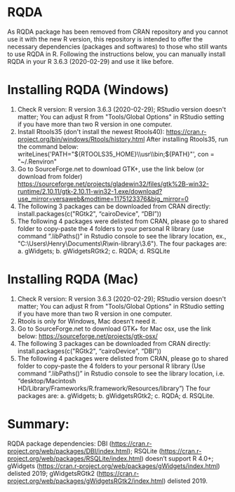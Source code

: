 # RQDA
As RQDA package has been removed from CRAN repository and you cannot use it with the new R version, this repository is intended to offer the necessary dependencies (packages and softwares) to those who still wants to use RQDA in R. Following the instructions below, you can manually install RQDA in your R 3.6.3 (2020-02-29) and use it like before.

# Installing RQDA (Windows) 
1. Check R version: R version 3.6.3 (2020-02-29); RStudio version doesn't matter; You can adjust R from "Tools/Global Options" in RStudio setting if you have more than two R version in one computer. 
2. Install Rtools35 (don't install the newest Rtools40): https://cran.r-project.org/bin/windows/Rtools/history.html
	After installing Rtools35, run the command below: writeLines('PATH="${RTOOLS35_HOME}\\usr\\bin;${PATH}"', con = "~/.Renviron"
3. Go to SourceForge.net to download GTK+, use the link below (or download from folder) https://sourceforge.net/projects/gladewin32/files/gtk%2B-win32-runtime/2.10.11/gtk-2.10.11-win32-1.exe/download?use_mirror=versaweb&modtime=1175123376&big_mirror=0 
4. The following 3 packages can be downloaded from CRAN directly: install.packages(c("RGtk2", “cairoDevice", “DBI”))
5. The following 4 packages were delisted from CRAN, please go to shared folder to copy-paste the 4 folders to your personal R library (use command “.libPaths()” in Rstudio console to see the library location, ex., "C:\Users\Henry\Documents\R\win-library\3.6"). The four packages are: a. gWidgets; b. gWidgetsRGtk2; c. RQDA; d. RSQLite

# Installing RQDA (Mac)
1. Check R version: R version 3.6.3 (2020-02-29); RStudio version doesn't matter; You can adjust R from "Tools/Global Options" in RStudio setting if you have more than two R version in one computer. 
2. Rtools is only for Windows, Mac doesn’t need it. 
3. Go to SourceForge.net to download GTK+ for Mac osx, use the link below: https://sourceforge.net/projects/gtk-osx/ 
4. The following 3 packages can be downloaded from CRAN directly:  install.packages(c("RGtk2", “cairoDevice", “DBI”))
5. The following 4 packages were delisted from CRAN, please go to shared folder to copy-paste the 4 folders to your personal R library (Use command “.libPaths()” in Rstudio console to see the library location, i.e. “desktop/Macintosh HD/Library/Frameworks/R.framework/Resources/library”) The four packages are: a. gWidgets; b. gWidgetsRGtk2; c. RQDA; d. RSQLite.

# Summary: 
RQDA package dependencies: DBI (https://cran.r-project.org/web/packages/DBI/index.html); RSQLite (https://cran.r-project.org/web/packages/RSQLite/index.html) doesn’t support R 4.0+; gWidgets (https://cran.r-project.org/web/packages/gWidgets/index.html) delisted 2019; gWidgetsRGtk2 (https://cran.r-project.org/web/packages/gWidgetsRGtk2/index.html) delisted 2019. 
  
  
